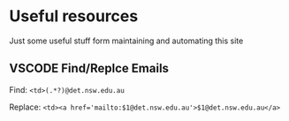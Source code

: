 # Useful resources
Just some useful stuff form maintaining and automating this site

## VSCODE Find/Replce Emails
Find: `<td>(.*?)@det.nsw.edu.au`

Replace: `<td><a href='mailto:$1@det.nsw.edu.au'>$1@det.nsw.edu.au</a>`
